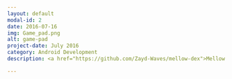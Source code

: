 ```yaml
---
layout: default
modal-id: 2
date: 2016-07-16
img: Game_pad.png
alt: game-pad
project-date: July 2016
category: Android Development
description: <a href="https://github.com/Zayd-Waves/mellow-dex">Mellow Dex</a> is my attempt at creating a definitive Pokédex application for Android devices.

---
```

